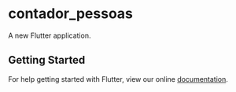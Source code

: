 # contador_pessoas

A new Flutter application.

## Getting Started

For help getting started with Flutter, view our online
[documentation](https://flutter.io/).
